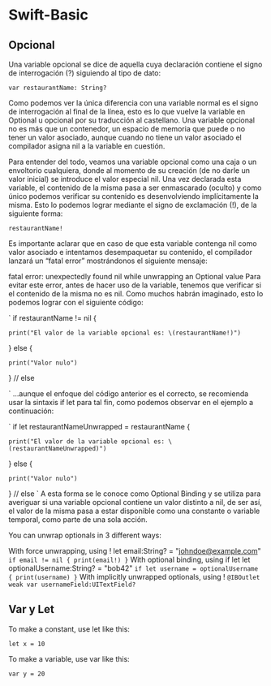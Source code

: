 # Swift-Basic

## Opcional
Una variable opcional se dice de aquella cuya declaración contiene el signo de interrogación (?) siguiendo al tipo de dato:

`var restaurantName: String?`

Como podemos ver la única diferencia con una variable normal es el signo de interrogación al final de la línea, esto es lo que vuelve la variable en Optional u opcional por su traducción al castellano. Una variable opcional no es más que un contenedor, un espacio de memoria que puede o no tener un valor asociado, aunque cuando no tiene un valor asociado el compilador asigna nil a la variable en cuestión.

Para entender del todo, veamos una variable opcional como una caja o un envoltorio cualquiera, donde al momento de su creación (de no darle un valor inicial) se introduce el valor especial nil. Una vez declarada esta variable, el contenido de la misma pasa a ser enmascarado (oculto) y como único podemos verificar su contenido es desenvolviendo implícitamente la misma. Esto lo podemos lograr mediante el signo de exclamación (!), de la siguiente forma:

`restaurantName!`

Es importante aclarar que en caso de que esta variable contenga nil como valor asociado e intentamos desempaquetar su contenido, el compilador lanzará un “fatal error” mostrándonos el siguiente mensaje:

fatal error: unexpectedly found nil while unwrapping an Optional value
Para evitar este error, antes de hacer uso de la variable, tenemos que verificar si el contenido de la misma no es nil. Como muchos habrán imaginado, esto lo podemos lograr con el siguiente código:

`
if restaurantName != nil {

    print("El valor de la variable opcional es: \(restaurantName!)")

} else {

    print("Valor nulo")

} // else

`
…aunque el enfoque del código anterior es el correcto, se recomienda usar la sintaxis if let para tal fin, como podemos observar en el ejemplo a continuación:

`
if let restaurantNameUnwrapped = restaurantName {

    print("El valor de la variable opcional es: \(restaurantNameUnwrapped)")

} else {

    print("Valor nulo")

} // else
`
A esta forma se le conoce como Optional Binding y se utiliza para averiguar si una variable opcional contiene un valor distinto a nil, de ser así, el valor de la misma pasa a estar disponible como una constante o variable temporal, como parte de una sola acción.

You can unwrap optionals in 3 different ways:

With force unwrapping, using !
let email:String? = "johndoe@example.com"
`
if email != nil {
    print(email!)
}
`
With optional binding, using if let
let optionalUsername:String? = "bob42"
`
if let username = optionalUsername {
    print(username)
}
`
With implicitly unwrapped optionals, using !
`@IBOutlet weak var usernameField:UITextField?`

## Var y Let

To make a constant, use let like this:

`let x = 10`

To make a variable, use var like this:

`var y = 20`


